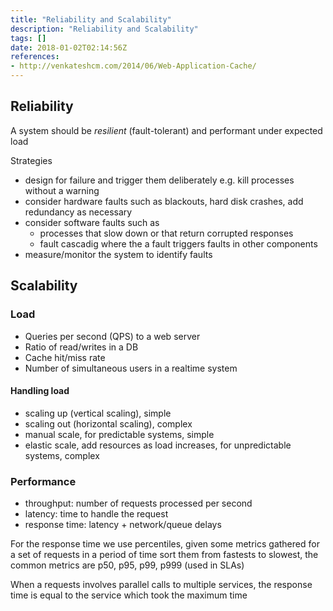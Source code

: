 ```yaml
---
title: "Reliability and Scalability"
description: "Reliability and Scalability"
tags: []
date: 2018-01-02T02:14:56Z
references:
- http://venkateshcm.com/2014/06/Web-Application-Cache/
---
```


## Reliability

A system should be *resilient* (fault-tolerant) and performant under expected load

Strategies

- design for failure and trigger them deliberately e.g. kill processes without a warning
- consider hardware faults such as blackouts, hard disk crashes, add redundancy as necessary
- consider software faults such as
  - processes that slow down or that return corrupted responses
  - fault cascadig where the a fault triggers faults in other components
- measure/monitor the system to identify faults

## Scalability

### Load

- Queries per second (QPS) to a web server
- Ratio of read/writes in a DB
- Cache hit/miss rate
- Number of simultaneous users in a realtime system

#### Handling load

- scaling up (vertical scaling), simple
- scaling out (horizontal scaling), complex
- manual scale, for predictable systems, simple
- elastic scale, add resources as load increases, for unpredictable systems, complex

### Performance

- throughput: number of requests processed per second
- latency: time to handle the request
- response time: latency + network/queue delays

For the response time we use percentiles, given some metrics gathered for a set of requests in a period of time sort them 
from fastests to slowest, the common metrics are p50, p95, p99, p999 (used in SLAs)

When a requests involves parallel calls to multiple services, the response time is equal to the service which took the maximum time